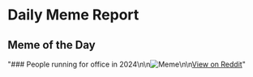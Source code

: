 # Daily Meme Report

## Meme of the Day
"### People running for office in 2024\n\n![Meme](https://i.redd.it/ipfeshertdsd1.png)\n\n[View on Reddit](https://redd.it/1fummd6)"
